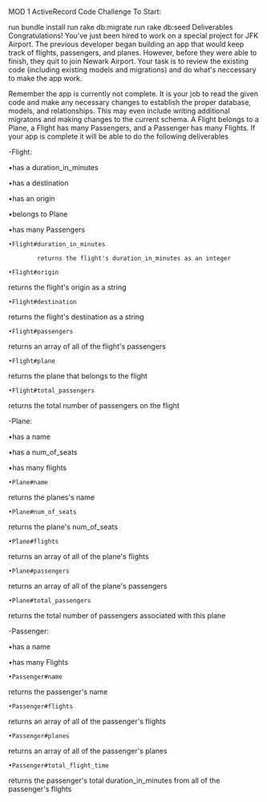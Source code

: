 MOD 1 ActiveRecord Code Challenge
To Start:

run bundle install
run rake db:migrate
run rake db:seed
Deliverables
Congratulations! You've just been hired to work on a special project for JFK Airport. The previous developer began building an app that would keep track of flights, passengers, and planes. However, before they were able to finish, they quit to join Newark Airport. Your task is to review the existing code (including existing models and migrations) and do what's neccessary to make the app work.

Remember the app is currently not complete. It is your job to read the given code and make any necessary changes to establish the proper database, models, and relationships. This may even include writing additional migratons and making changes to the current schema. A Flight belongs to a Plane, a Flight has many Passengers, and a Passenger has many Flights. If your app is complete it will be able to do the following deliverables

-Flight:

•has a duration_in_minutes

•has a destination

•has an origin

•belongs to Plane

•has many Passengers

    •Flight#duration_in_minutes

            returns the flight's duration_in_minutes as an integer

    •Flight#origin

returns the flight's origin as a string

    •Flight#destination

returns the flight's destination as a string

    •Flight#passengers

returns an array of all of the flight's passengers

    •Flight#plane

returns the plane that belongs to the flight

    •Flight#total_passengers

returns the total number of passengers on the flight

-Plane:

•has a name

•has a num_of_seats

•has many flights

    •Plane#name
returns the planes's name

    •Plane#num_of_seats
returns the plane's num_of_seats

    •Plane#flights
returns an array of all of the plane's flights

    •Plane#passengers
returns an array of all of the plane's passengers

    •Plane#total_passengers
returns the total number of passengers associated with this plane

-Passenger:

•has a name

•has many Flights

    •Passenger#name
returns the passenger's name

    •Passenger#flights
returns an array of all of the passenger's flights

    •Passenger#planes
returns an array of all of the passenger's planes

    •Passenger#total_flight_time
returns the passenger's total duration_in_minutes from all of the passenger's flights
